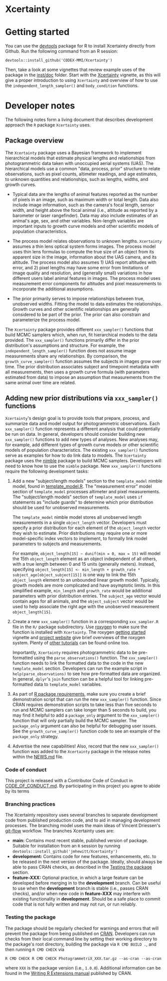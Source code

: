 # Xcertainty

# Getting started

You can use the [devtools](https://cran.r-project.org/package=devtools) package for R to install Xcertainty directly from Github.  Run the following command from an R session:

```
devtools::install_github('CODEX-MMI/Xcertainty')
```

Then, take a look at some vignettes that review example uses of the package in the [inst/doc](inst/doc) folder. Start with the [Xcertainty](inst/doc/Xcertainty.html) vignette, as this will give a proper introduction to using `Xcertainty` and overview of how to use the `independent_length_sampler()` and `body_condition` functions. 


# Developer notes

The following notes form a living document that describes development approach the `R` package `Xcertainty` uses.

## Package overview

The `Xcertainty` package uses a Bayesian framework to implement hierarchical models that estimate physical lengths and relationships from photogrammetric data taken with unoccupied aerial systems (UAS).  The hierarchical models use a common "data, process, prior" structure to relate observations, such as pixel counts, altimeter readings, and age estimates, to unknown quantities and relationships, such as lengths, widths, and growth curves.

- Typical data are the lengths of animal features reported as the number of pixels in an image, such as maximum width or total length.  Data also include image information, such as the camera's focal length, sensor width, and height above the focal animal (i.e., altitude as reported by a barometer or laser rangefinder).  Data may also include estimates of an animal's age, sex, and other variables.  Non-length variables are important inputs to growth curve models and other scientific models of population characteristics.

- The process model relates observations to unknown lengths.  `Xcertainty` assumes a thin lens optical system forms images.  The process model uses thin lens formulas to compute the true size of an object from its apparent size in the image, information about the UAS camera, and its altitude.  The process model also assumes 1) UAS report altitudes with error, and 2) pixel lengths may have some error from limitations of image quality and resolution, and (generally small) variations in how different users label animal features in images.  The process model uses measurement error components for altitudes and pixel measurements to incorporate the additional assumptions.

- The prior primarily serves to impose relationships between true, unobserved widths.  Fitting the model to data estimates the relationships.  Growth curves and other scientific relationships are generally considered to be part of the prior.  The prior can also constrain and parameterize the process model.

The `Xcertainty` package provides different `xxx_sampler()` functions that build MCMC samplers which, when run, fit hierarchical models to the data provided.  The `xxx_sampler()` functions primarily differ in the prior distribution's assumptions and structure.  For example, the `independent_length_sampler()` function does not assume image measurements share any relationships.  By comparison, the `growth_curve_sampler()` function assumes the subjects in images grow over time.  The prior distribution associates subject and timepoint metadata with all measurements, then uses a growth curve formula (with parameters estimated from data) to impose an assumption that measurements from the same animal over time are related.

## Adding new prior distributions via `xxx_sampler()` functions

`Xcertainty`'s design goal is to provide tools that prepare, process, and summarize data and model output for photogrammetric observations.  Each `xxx_sampler()` function represents a different analysis that could potentially be run on data.  In general, developers should consider building new `xxx_sampler()` functions to add new types of analyses.  New analyses may, for example, add different types of growth curve models or other scientific models of population characteristics. The existing `xxx_sampler()` functions serve as examples for how to do link data to models.  The `Xcertainty` package uses the [nimble](https://cran.r-project.org/package=nimble) package to build MCMC samplers.  Developers will need to know how to use the `nimble` package.   New `xxx_sampler()` functions require the following development tasks:

1) Add a new "subject/length models" section to the `template_model` nimble model, found in [template_model.R](R/template_model.R).  The "measurement error" model section of `template_model` processes altimeter and pixel measurements.  The "subject/length models" section of `template_model` uses `if` statements as "include guards" to determine which prior distribution should be used for unobserved measurements.  

    The `template_model` nimble model stores all unobserved length measurements in a single `object_length` vector.  Developers must specify a prior distribution for each element of the `object_length` vector they wish to estimate.  Prior distributions may require one or more model-specific index vectors to implement, to formally link model parameters to subjects and measurements.
    
    For example, `object_length[15] ~ dunif(min = 0, max = 15)` will model the 15th `object_length` element as an object independent of all others, with a true length between 0 and 15 units (generally meters).  Instead, specifying `object_length[15] <- min_length + growth_rate * subject_age[object_subject[15]]` is one way to link the 15th `object_length` element to an unbounded linear growth model.  Typically, growth models are more complicated and have asymptotic limits.  In this simplified example, `min_length` and `growth_rate` would be additional parameters with prior distribution entries.  The `subject_age` vector would contain ages for all animals, and the `object_subject` vector would be used to help associate the right age with the unobserved measurement `object_length[15]`. 

2. Create a new `xxx_sampler()` function in a corresponding `xxx_sampler.R` file in the `R/` package subdirectory.  Use [roxygen](https://cran.r-project.org/package=roxygen2) to make sure the function is installed with `Xcertainty`.  The roxygen [getting started](https://cran.r-project.org/web/packages/roxygen2/vignettes/roxygen2.html) vignette and [project website](https://roxygen2.r-lib.org) give brief overviews of the roxygen system.  Plenty of [other tutorials](https://kbroman.org/pkg_primer/pages/docs.html) can be found online too.

    Importantly, `Xcertainty` requires photogrammetric data to be pre-formatted using the `parse_observations()` function.  The `xxx_sampler()` function needs to link the formatted data to the code in the new `template_model` section.  Developers can run the example script in `help(parse_observations)` to see how pre-formatted data are organized.  In general, `dplyr`'s `join` function can be a helpful tool for linking pre-formatted data to `template_model` variables.
    
3. As part of [R package requirements](https://cran.r-project.org/doc/manuals/r-release/R-exts.html), make sure you create a brief demonstration script that can run the new `xxx_sampler()` function.  Since CRAN requires demonstration scripts to take less than five seconds to run and MCMC samplers can take longer than 5 seconds to build, you may find it helpful to add a `package_only` argument to the `xxx_sampler()` function that will only partially build the MCMC sampler.  The `package_only` argument can also be helpful for debugging user issues.  See the `growth_curve_sampler()` function code to see an example of the `package_only` strategy.

4. Advertise the new capabilities!  Also, record that the new `xxx_sampler()` function was added to the `Xcertainty` package in the release notes within the [NEWS.md](NEWS.md) file.


### Code of conduct

This project is released with a Contributor Code of Conduct in [CODE_OF_CONDUCT.md](CODE_OF_CONDUCT.md). By participating in this project you agree to abide by its terms

### Branching practices

The Xcertainty repository uses several branches to separate development code from published production code, and to aid in managing development processes.  The branching model uses the main ideas of Vincent Driessen's [git-flow](https://nvie.com/posts/a-successful-git-branching-model/) workflow.  The branches Xcertainty uses are:

- **main:** Contains most recent stable, published version of package.  Suitable for installation from an `R` session by running `devtools::install_github('jmhewitt/Xcertainty')`
- **development:** Contains code for new features, enhancements, etc. to be released in the next version of the package.  Ideally, should always be able to pass CRAN checks, as described in the [Testing the package](#testing-the-package) section.
- **feature-XXX:** Optional practice, in which a large feature can be developed before merging in to the **development** branch.  Can be useful to use when the **development** branch is stable (i.e., passes CRAN checks), and/or when new code in **feature-XXX** may interfere with existing functionality in **development**.  Should be a safe place to commit code that is not fully written and may not run, or run reliably.


### Testing the package

The package should be regularly checked for warnings and errors that will prevent the package from being published on [CRAN](https://cran.r-project.org).  Developers can run checks from their local command line by setting their working directory to the package's root directory, building the package via `R CMD BUILD .`, and then running `R CMD CHECK` via
```
R CMD CHECK R CMD CHECK PhotogrammetriX_XXX.tar.gz --as-cran --as-cran
```
where `XXX` is the package version (i.e., `1.0.0`).  Additional information can be found in the [Writing R Extensions manual](https://cran.r-project.org/doc/manuals/R-exts.html) published by CRAN.
